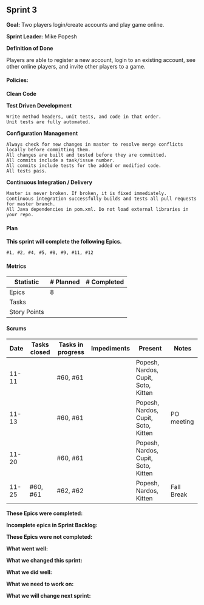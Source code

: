 ## Sprint 3

**Goal:** Two players login/create accounts and play game online.

**Sprint Leader:** Mike Popesh

**Definition of Done**

Players are able to register a new account, login to an existing account, see other online players, and invite other players to a game.

#### Policies:

**Clean Code**


**Test Driven Development**

    Write method headers, unit tests, and code in that order.
    Unit tests are fully automated.
   
**Configuration Management**

    Always check for new changes in master to resolve merge conflicts locally before committing them.
    All changes are built and tested before they are committed.
    All commits include a task/issue number.
    All commits include tests for the added or modified code.
    All tests pass.

**Continuous Integration / Delivery**

    Master is never broken. If broken, it is fixed immediately.
    Continuous integration successfully builds and tests all pull requests for master branch.
    All Java dependencies in pom.xml. Do not load external libraries in your repo.

#### Plan

**This sprint will complete the following Epics.**

    #1, #2, #4, #5, #8, #9, #11, #12


#### Metrics

| Statistic |	# Planned |	# Completed |
|---|---|---|
|Epics |8||
|Tasks|||
|Story Points|||


#### Scrums

|Date |	Tasks closed |Tasks in progress |	Impediments  | Present   | Notes |
|---|---|---|---|---|---|
|11-11||#60, #61||Popesh, Nardos, Cupit, Soto, Kitten||
|11-13||#60, #61||Popesh, Nardos, Cupit, Soto, Kitten|PO meeting|
|11-20||#60, #61||Popesh, Nardos, Cupit, Soto, Kitten||
|11-25|#60, #61|#62, #62||Popesh, Nardos, Kitten|Fall Break|

**These Epics were completed:**

    

**Incomplete epics in Sprint Backlog:**

**These Epics were not completed:**

**What went well:**


**What we changed this sprint:**

    
**What we did well:**


**What we need to work on:**


**What we will change next sprint:**

    

